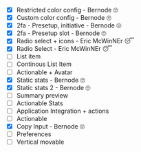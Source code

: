 - [x] Restricted color config - Bernode 🙄
- [x] Custom color config - Bernode 🙄
- [x] 2fa - Presetup, initiative - Bernode 🙄
- [x] 2fa - Presetup slot - Bernode 🙄
- [x] Radio select + icons - Eric McWinNEr 😴
- [x] Radio Select - Eric McWinNEr 😴
- [ ] List item
- [ ] Continous List Item
- [ ] Actionable + Avatar
- [x] Static stats - Bernode 🙄
- [x] Static stats 2 - Bernode 🙄
- [ ] Summary preview
- [ ] Actionable Stats
- [ ] Application Integration + actions
- [ ] Actionable
- [x] Copy Input - Bernode 🙄
- [ ] Preferences
- [ ] Vertical movable 